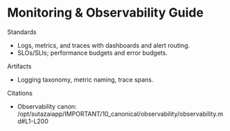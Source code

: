 # Monitoring & Observability Guide

Standards
- Logs, metrics, and traces with dashboards and alert routing.
- SLOs/SLIs; performance budgets and error budgets.

Artifacts
- Logging taxonomy, metric naming, trace spans.

Citations
- Observability canon: /opt/sutazaiapp/IMPORTANT/10_canonical/observability/observability.md#L1-L200

